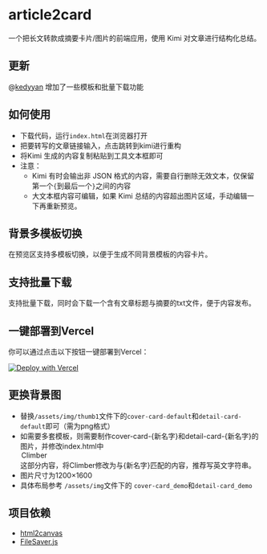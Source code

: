 # article2card
一个把长文转款成摘要卡片/图片的前端应用，使用 Kimi 对文章进行结构化总结。

## 更新
@[kedyyan](https://github.com/kedyyan) 增加了一些模板和批量下载功能

## 如何使用
- 下载代码，运行`index.html`在浏览器打开
- 把要转写的文章链接输入，点击跳转到kimi进行重构
- 将Kimi 生成的内容复制粘贴到工具文本框即可
- 注意：
    - Kimi 有时会输出非 JSON 格式的内容，需要自行删除无效文本，仅保留第一个`{`到最后一个`}`之间的内容
    - 大文本框内容可编辑，如果 Kimi 总结的内容超出图片区域，手动编辑一下再重新预览。

## 背景多模板切换
在预览区支持多模板切换，以便于生成不同背景模板的内容卡片。

## 支持批量下载
支持批量下载，同时会下载一个含有文章标题与摘要的txt文件，便于内容发布。

## 一键部署到Vercel

你可以通过点击以下按钮一键部署到Vercel：

[![Deploy with Vercel](https://vercel.com/button)](https://vercel.com/import/project?template=https://github.com/yourusername/article2card)

## 更换背景图
- 替换`/assets/img/thumb1`文件下的`cover-card-default`和`detail-card-default`即可（需为png格式）
- 如需要多套模板，则需要制作cover-card-{新名字}和detail-card-{新名字}的图片，并修改index.html中 <option value="Climber">Climber</option>这部分内容，将Climber修改为与{新名字}匹配的内容，推荐写英文字符串。
- 图片尺寸为1200×1600
- 具体布局参考 `/assets/img`文件下的 `cover-card_demo`和`detail-card_demo`

## 项目依赖
- [html2canvas](https://github.com/niklasvh/html2canvas)
- [FileSaver.js](https://github.com/eligrey/FileSaver.js)
